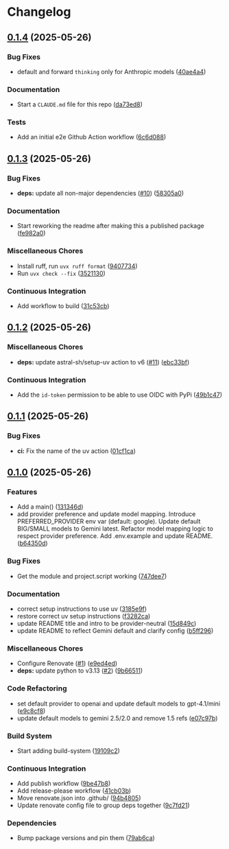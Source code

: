 # Changelog

## [0.1.4](https://github.com/dbirks/claude-code-proxy/compare/v0.1.3...v0.1.4) (2025-05-26)


### Bug Fixes

* default and forward `thinking` only for Anthropic models ([40ae4a4](https://github.com/dbirks/claude-code-proxy/commit/40ae4a4ca7c74038a44c417f1a5ae7419ae45561))


### Documentation

* Start a `CLAUDE.md` file for this repo ([da73ed8](https://github.com/dbirks/claude-code-proxy/commit/da73ed828c89d85666a6a28ee03a76c571dd7682))


### Tests

* Add an initial e2e Github Action workflow ([6c6d088](https://github.com/dbirks/claude-code-proxy/commit/6c6d088b14c2f1744c2f891c0c819b2a8018ad28))

## [0.1.3](https://github.com/dbirks/claude-code-proxy/compare/v0.1.2...v0.1.3) (2025-05-26)


### Bug Fixes

* **deps:** update all non-major dependencies ([#10](https://github.com/dbirks/claude-code-proxy/issues/10)) ([58305a0](https://github.com/dbirks/claude-code-proxy/commit/58305a0fd7c8a07948ff7cf8c0bb7dc35c507b95))


### Documentation

* Start reworking the readme after making this a published package ([fe982a0](https://github.com/dbirks/claude-code-proxy/commit/fe982a00c8daba2d775e9a42c3be6b1e96ea64a1))


### Miscellaneous Chores

* Install ruff, run `uvx ruff format` ([9407734](https://github.com/dbirks/claude-code-proxy/commit/94077346f57e94dba6f516b202f23c1f0125ac24))
* Run `uvx check --fix` ([3521130](https://github.com/dbirks/claude-code-proxy/commit/3521130f195507c7f3fb08fddeaec2966f177b12))


### Continuous Integration

* Add workflow to build ([31c53cb](https://github.com/dbirks/claude-code-proxy/commit/31c53cb1f42529362c5fc8baa1557849eabcc9f1))

## [0.1.2](https://github.com/dbirks/claude-code-proxy/compare/v0.1.1...v0.1.2) (2025-05-26)


### Miscellaneous Chores

* **deps:** update astral-sh/setup-uv action to v6 ([#11](https://github.com/dbirks/claude-code-proxy/issues/11)) ([ebc33bf](https://github.com/dbirks/claude-code-proxy/commit/ebc33bfb2d47a6042d4654ca6b93498b244abd78))


### Continuous Integration

* Add the `id-token` permission to be able to use OIDC with PyPi ([49b1c47](https://github.com/dbirks/claude-code-proxy/commit/49b1c4709532534bdad7e92d03bd2a71deddb6c7))

## [0.1.1](https://github.com/dbirks/claude-code-proxy/compare/v0.1.0...v0.1.1) (2025-05-26)


### Bug Fixes

* **ci:** Fix the name of the uv action ([01cf1ca](https://github.com/dbirks/claude-code-proxy/commit/01cf1cadbd56777f10f8dbaeed479fd4089de2ac))

## [0.1.0](https://github.com/dbirks/claude-code-proxy/compare/v0.0.1...v0.1.0) (2025-05-26)


### Features

* Add a main() ([131346d](https://github.com/dbirks/claude-code-proxy/commit/131346de63e9914e716f93c65fb78190ef228de2))
* add provider preference and update model mapping. Introduce PREFERRED_PROVIDER env var (default: google). Update default BIG/SMALL models to Gemini latest. Refactor model mapping logic to respect provider preference. Add .env.example and update README. ([b64350d](https://github.com/dbirks/claude-code-proxy/commit/b64350df69206a5b8b998e64090db222364e726a))


### Bug Fixes

* Get the module and project.script working ([747dee7](https://github.com/dbirks/claude-code-proxy/commit/747dee7f44b988f4d3ded098ca939ef136f0767c))


### Documentation

* correct setup instructions to use uv ([3185e9f](https://github.com/dbirks/claude-code-proxy/commit/3185e9f6a7240c76806e9d7c96b2d14de0df9321))
* restore correct uv setup instructions ([f3282ca](https://github.com/dbirks/claude-code-proxy/commit/f3282ca21d72fbe9c0ae77bac48eb51d87d9b9d0))
* update README title and intro to be provider-neutral ([15d849c](https://github.com/dbirks/claude-code-proxy/commit/15d849cc0303a6dc66243df10eeef110bb961ae4))
* update README to reflect Gemini default and clarify config ([b5ff296](https://github.com/dbirks/claude-code-proxy/commit/b5ff29669fa331d68fb139b9c85ca36975fa1961))


### Miscellaneous Chores

* Configure Renovate ([#1](https://github.com/dbirks/claude-code-proxy/issues/1)) ([e9ed4ed](https://github.com/dbirks/claude-code-proxy/commit/e9ed4edecbccd130b9b1d6e61faf8070d0d35362))
* **deps:** update python to v3.13 ([#2](https://github.com/dbirks/claude-code-proxy/issues/2)) ([9b66511](https://github.com/dbirks/claude-code-proxy/commit/9b665111674ff74840e97f6537bff0fc8559444c))


### Code Refactoring

* set default provider to openai and update default models to gpt-4.1/mini ([e9c8cf8](https://github.com/dbirks/claude-code-proxy/commit/e9c8cf8de6e8f11cf54dd677634e9796e040f2fd))
* update default models to gemini 2.5/2.0 and remove 1.5 refs ([e07c97b](https://github.com/dbirks/claude-code-proxy/commit/e07c97b7a2cbe36d64b7fc10c763e26d7f628caf))


### Build System

* Start adding build-system ([19109c2](https://github.com/dbirks/claude-code-proxy/commit/19109c21ff68dd97286f17e2ae425374ddef901a))


### Continuous Integration

* Add publish workflow ([9be47b8](https://github.com/dbirks/claude-code-proxy/commit/9be47b8a7582e6d5c61d8c9c66af5574f1aae67d))
* Add release-please workflow ([41cb03b](https://github.com/dbirks/claude-code-proxy/commit/41cb03befb0d920101b1a24e87e39950df5fbc2c))
* Move renovate.json into .github/ ([94b4805](https://github.com/dbirks/claude-code-proxy/commit/94b48053210fe2c1851671e066c4976687410938))
* Update renovate config file to group deps together ([9c7fd21](https://github.com/dbirks/claude-code-proxy/commit/9c7fd219ae1b993b941228a5286cd2a4cdd53977))


### Dependencies

* Bump package versions and pin them ([79ab6ca](https://github.com/dbirks/claude-code-proxy/commit/79ab6caa1cb3f6eeea000e30d1af0a9e8f197d80))
